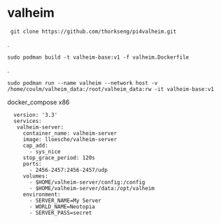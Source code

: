 #  valheim
 
 
     git clone https://github.com/thorkseng/pi4valheim.git
  .




    sudo podman build -t valheim-base:v1 -f valheim.Dockerfile
.


    sudo podman run --name valheim --network host -v /home/coulm/valheim_data:/root/valheim_data:rw -it valheim-base:v1 


docker_compose x86

  
      version: '3.3'
      services:
       valheim-server:
         container_name: valheim-server
         image: lloesche/valheim-server
         cap_add:
           - sys_nice
         stop_grace_period: 120s
         ports:
           - 2456-2457:2456-2457/udp
         volumes:
           - $HOME/valheim-server/config:/config
           - $HOME/valheim-server/data:/opt/valheim
         environment:
           - SERVER_NAME=My Server
           - WORLD_NAME=Neotopia
           - SERVER_PASS=secret
